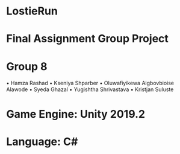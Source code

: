 # LostieRun
# Final Assignment Group Project

# Group 8
• Hamza Rashad
• Kseniya Shparber
• Oluwafiyikewa Aigbovbioise Alawode
• Syeda Ghazal
• Yugishtha Shrivastava
• Kristjan Suluste


# Game Engine: Unity 2019.2
# Language: C#
